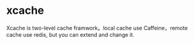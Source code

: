 # xcache
Xcache is two-level cache framwork。local cache use Caffeine，remote cache use redis, but you can extend and change it.

